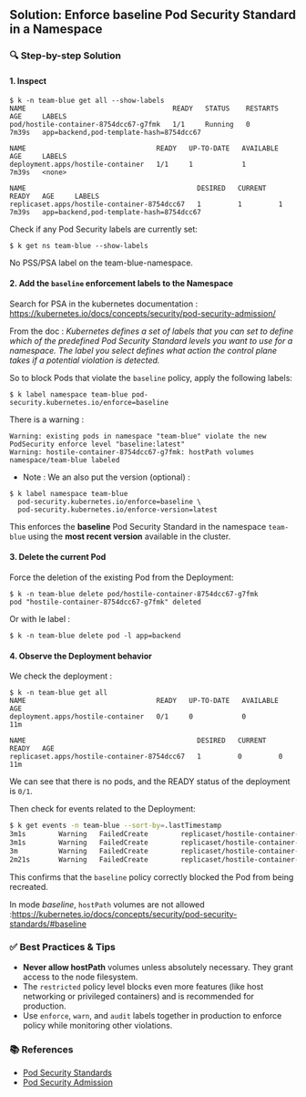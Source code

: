 ## Solution: Enforce baseline Pod Security Standard in a Namespace

### 🔍 Step-by-step Solution

#### 1. Inspect 

```
$ k -n team-blue get all --show-labels 
NAME                                    READY   STATUS    RESTARTS   AGE     LABELS
pod/hostile-container-8754dcc67-g7fmk   1/1     Running   0          7m39s   app=backend,pod-template-hash=8754dcc67

NAME                                READY   UP-TO-DATE   AVAILABLE   AGE     LABELS
deployment.apps/hostile-container   1/1     1            1           7m39s   <none>

NAME                                          DESIRED   CURRENT   READY   AGE     LABELS
replicaset.apps/hostile-container-8754dcc67   1         1         1       7m39s   app=backend,pod-template-hash=8754dcc67

```

Check if any Pod Security labels are currently set:

```
$ k get ns team-blue --show-labels
```

No PSS/PSA label on the team-blue-namespace.


#### 2. Add the `baseline` enforcement labels to the Namespace

Search for PSA in the kubernetes documentation : https://kubernetes.io/docs/concepts/security/pod-security-admission/

From the doc : *Kubernetes defines a set of labels that you can set to define which of the predefined Pod Security Standard levels you want to use for a namespace. The label you select defines what action the control plane takes if a potential violation is detected.*

So to block Pods that violate the `baseline` policy, apply the following labels:

```
$ k label namespace team-blue pod-security.kubernetes.io/enforce=baseline
```

There is a warning :

```
Warning: existing pods in namespace "team-blue" violate the new PodSecurity enforce level "baseline:latest"
Warning: hostile-container-8754dcc67-g7fmk: hostPath volumes
namespace/team-blue labeled
```

- Note : We an also put the version (optional) :

```
$ k label namespace team-blue 
  pod-security.kubernetes.io/enforce=baseline \
  pod-security.kubernetes.io/enforce-version=latest
```

This enforces the **baseline** Pod Security Standard in the namespace `team-blue` using the **most recent version** available in the cluster.

#### 3. Delete the current Pod

Force the deletion of the existing Pod from the Deployment:

```
$ k -n team-blue delete pod/hostile-container-8754dcc67-g7fmk 
pod "hostile-container-8754dcc67-g7fmk" deleted
```


Or with le label :

```
$ k -n team-blue delete pod -l app=backend
```

#### 4. Observe the Deployment behavior


We check the deployment :

```
$ k -n team-blue get all
NAME                                READY   UP-TO-DATE   AVAILABLE   AGE
deployment.apps/hostile-container   0/1     0            0           11m

NAME                                          DESIRED   CURRENT   READY   AGE
replicaset.apps/hostile-container-8754dcc67   1         0         0       11m

```

We can see that there is no pods, and the READY status of the deployment is `0/1`.


Then check for events related to the Deployment:

```bash
$ k get events -n team-blue --sort-by=.lastTimestamp
3m1s        Warning   FailedCreate        replicaset/hostile-container-8754dcc67   Error creating: pods "hostile-container-8754dcc67-rtm59" is forbidden: violates PodSecurity "baseline:latest": hostPath volumes (volume "containerd-socket")
3m1s        Warning   FailedCreate        replicaset/hostile-container-8754dcc67   Error creating: pods "hostile-container-8754dcc67-pctqg" is forbidden: violates PodSecurity "baseline:latest": hostPath volumes (volume "containerd-socket")
3m          Warning   FailedCreate        replicaset/hostile-container-8754dcc67   Error creating: pods "hostile-container-8754dcc67-clqkz" is forbidden: violates PodSecurity "baseline:latest": hostPath volumes (volume "containerd-socket")
2m21s       Warning   FailedCreate        replicaset/hostile-container-8754dcc67   (combined from similar events): Error creating: pods "hostile-container-8754dcc67-4ln5k" is forbidden: violates PodSecurity "baseline:latest": hostPath volumes (volume "containerd-socket")
```

This confirms that the `baseline` policy correctly blocked the Pod from being recreated.

In mode *baseline*, `hostPath` volumes are not allowed :https://kubernetes.io/docs/concepts/security/pod-security-standards/#baseline

### ✅ Best Practices & Tips

* **Never allow hostPath** volumes unless absolutely necessary. They grant access to the node filesystem.
* The `restricted` policy level blocks even more features (like host networking or privileged containers) and is recommended for production.
* Use `enforce`, `warn`, and `audit` labels together in production to enforce policy while monitoring other violations.

### 📚 References

* [Pod Security Standards](https://kubernetes.io/docs/concepts/security/pod-security-standards/)
* [Pod Security Admission](https://kubernetes.io/docs/concepts/security/pod-security-admission/)
